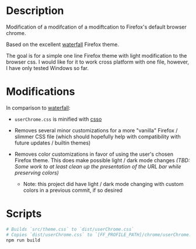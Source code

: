 # Description

Modification of a modifcation of a modiftcation to Firefox's default browser chrome.

Based on the excellent [waterfall](https://github.com/crambaud/waterfall) Firefox theme.

The goal is for a simple one line Firefox theme with light modification to the browser css. I would like for it to work cross platform with one file, however, I have only tested Windows so far.

# Modifications

In comparison to [waterfall](https://github.com/crambaud/waterfall):

- `userChrome.css` is minified with [csso](https://github.com/css/csso)

- Removes several minor customizations for a more "vanilla" Firefox / slimmer CSS file (which should hopefully help with compatibility with future updates / builtin themes)

- Removes color customizations in favor of using the user's chosen Firefox theme. This does make possible light / dark mode changes _(TBD: Some work to at least clean up the presentation of the URL bar while preserving colors)_

  - Note: this project did have light / dark mode changing with custom colors in a previous commit, if so desired

# Scripts

```sh
# Builds `src/theme.css` to `dist/userChrome.css`
# Copies `dist/userChrome.css` to `[FF_PROFILE_PATH]/chrome/userChrome.css`
npm run build
```
